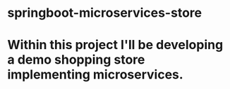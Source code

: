 # springboot-microservices-store
# Within this project I'll be developing a demo shopping store implementing microservices.
